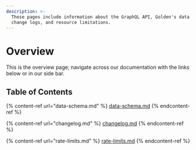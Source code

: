 ```yaml
---
description: >-
  These pages include information about the GraphQL API, Golden's data schemas,
  change logs, and resource limitations.
---
```


# Overview

This is the overview page; navigate across our documentation with the links below or in our side bar.

## Table of Contents

{% content-ref url="data-schema.md" %}
[data-schema.md](data-schema.md)
{% endcontent-ref %}

{% content-ref url="changelog.md" %}
[changelog.md](changelog.md)
{% endcontent-ref %}

{% content-ref url="rate-limits.md" %}
[rate-limits.md](rate-limits.md)
{% endcontent-ref %}
